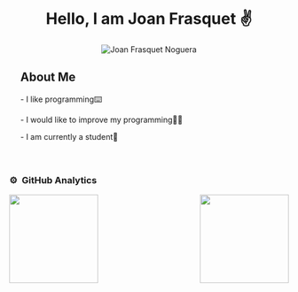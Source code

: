 <div align="center">
  <h1 align="center"><b>Hello, I am Joan Frasquet</b> ✌️</h1>
</div>
<div align="center">
  <img src="https://imgur.com/noR2lBI.jpg" alt="Joan Frasquet Noguera">
</div>

<div align="left" style="margin: 20px;">
  <h2><b>About Me</b></h2>
  <p>- I like programming⌨️</p>
  <p>- I would like to improve my programming🧑‍💻</p>
  <p>- I am currently a student📖</p>
</div>
<br>

### ⚙️ &nbsp;GitHub Analytics

<div style="display: flex; justify-content: space-between;">
  <div>
    <a href="https://github.com/joanfranog">
      <img height="160em" src="https://github-readme-stats-eight-theta.vercel.app/api?username=joanfranog&show_icons=true&theme=algolia&include_all_commits=true&count_private=true"/>
    </a>
  </div>
  <div>
    <a href="https://github.com/joanfranog">
      <img height="160em" src="https://github-readme-stats-eight-theta.vercel.app/api/top-langs/?username=joanfranog&layout=compact&langs_count=8&theme=algolia"/>
    </a>
  </div>
</div>
